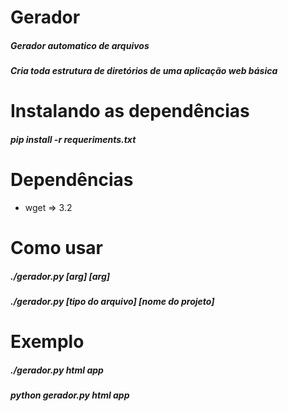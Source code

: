 # Gerador
##### Gerador automatico de arquivos
##### Cria toda estrutura de diretórios de uma aplicação web básica

# Instalando as dependências
##### pip install -r requeriments.txt

# Dependências
* wget => 3.2

# Como usar
##### ./gerador.py [arg] [arg]
##### ./gerador.py [tipo do arquivo] [nome do projeto]

# Exemplo
##### ./gerador.py html app
##### python gerador.py html app